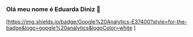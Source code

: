 ### Olá meu nome é Eduarda Diniz 👋

[https://img.shields.io/badge/Google%20Analytics-E37400?style=for-the-badge&logo=google%20analytics&logoColor=white
]
